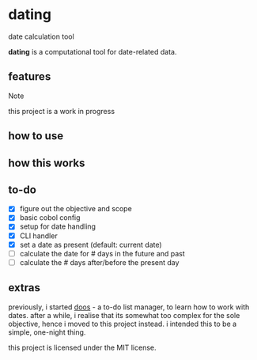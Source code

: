 # dating

date calculation tool

**dating** is a computational tool for date-related data.

## features

> [!NOTE]
> this project is a work in progress

## how to use

## how this works

## to-do

- [x] figure out the objective and scope
- [x] basic cobol config
- [x] setup for date handling
- [x] CLI handler
- [x] set a date as present (default: current date)
- [ ] calculate the date for # days in the future and past
- [ ] calculate the # days after/before the present day

## extras

previously, i started [doos](https://github.com/theluqmn/doos) - a to-do list manager, to learn how to work with dates. after a while, i realise that its somewhat too complex for the sole objective, hence i moved to this project instead. i intended this to be a simple, one-night thing.

this project is licensed under the MIT license.
